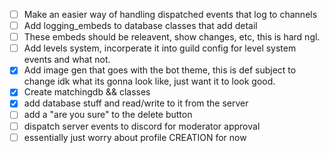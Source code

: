 - [ ] Make an easier way of handling dispatched events that log to channels
- [ ] Add logging_embeds to database classes that add detail
- [ ] These embeds should be releavent, show changes, etc, this is hard ngl.
- [ ] Add levels system, incorperate it into guild config for level system events and what not.
- [x] Add image gen that goes with the bot theme, this is def subject to change idk what its gonna look like, just want it to look good. 
- [x] Create matchingdb && classes
- [x] add database stuff and read/write to it from the server
- [ ] add a "are you sure" to the delete button
- [ ] dispatch server events to discord for moderator approval
- [ ] essentially just worry about profile CREATION for now